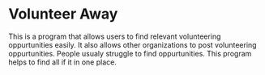 # Volunteer Away
This is a program that allows users to find relevant volunteering oppurtunities easily. It also allows other organizations to post volunteering oppurtunities.
People usualy struggle to find oppurtunities. This program helps to find all if it in one place.
